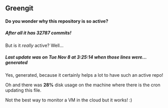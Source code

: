 ## Greengit

#### Do you wonder why this repository is so active?

##### After all it has 32787 commits!

But is it *really* active? Well...

##### Last update was on Tue Nov 8 at 3:25:14 when those lines were... generated

Yes, generated, because it certainly helps a lot to have such an active repo!

Oh and there was **28%** disk usage on the machine
where there is the cron updating this file.

Not the best way to monitor a VM in the cloud but it works! :)

